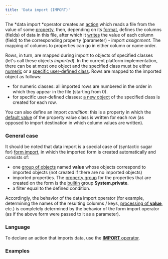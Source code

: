 ```yaml
---
title: 'Data import (IMPORT)'
---
```


The *data import *operator creates an [action](Actions.md) which reads a file from the value of some [property](Properties.md), then, depending on its [format](Structured_view.md), defines the columns (fields) of data in this file, after which it [writes](Property_change_CHANGE.md) the value of each column (field) to the corresponding property (parameter) - import *assignment*. The mapping of columns to properties can go in either column or name order.

Rows, in turn, are mapped during import to objects of specified classes (let's call these objects *imported*). In the current platform implementation, there can be at most one object and the specified class must be either [numeric](Built-in_classes.md) or a [specific user-defined class](User_classes.md#Userclasses-abstract). Rows are mapped to the imported object as follows:

-   for numeric classes: all imported rows are numbered in the order in which they appear in the file (starting from 0).
-   for specific user-defined classes: [a new object](New_object_NEW.md) of the specified class is created for each row.

You can also define an import *condition*: this is a property in which the [default value](Built-in_classes.md) of the property value class is written for each row (as opposed to import destination in which column values are written).

### General case

It should be noted that data import is a special case of (syntactic sugar for) [form import](In_a_structured_view_EXPORT_IMPORT.md#Inastructuredview(EXPORT,IMPORT)-importForm), in which the imported form is created automatically and consists of:

-   one [group of objects](Form_structure.md#Formstructure-id-%D0%A1%D1%82%D1%80%D1%83%D0%BA%D1%82%D1%83%D1%80%D0%B0%D1%84%D0%BE%D1%80%D0%BC%D1%8B-objects) named **value** whose objects correspond to imported objects (not created if there are no imported objects)
-   imported properties. The [property group](Form_structure.md#Formstructure-propertygroup) for the properties that are created on the form is the [builtin](Groups_of_properties_and_actions.md#Groupsofpropertiesandactions-builtin) group **System.private**.
-   a filter equal to the defined condition.

Accordingly, the behavior of the data import operator (for example, determining the names of the resulting columns / keys, [processing of **value**](Structured_view.md#Structuredview-value), etc.) is completely determined by the behavior of the form import operator (as if the above form were passed to it as a parameter).

### Language

To declare an action that imports data, use the [**IMPORT** operator](IMPORT_operator.md).

### Examples


